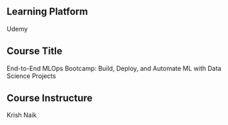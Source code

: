 ## Learning Platform
Udemy

## Course Title
End-to-End MLOps Bootcamp: Build, Deploy, and Automate ML with Data Science Projects

## Course Instructure
Krish Naik
